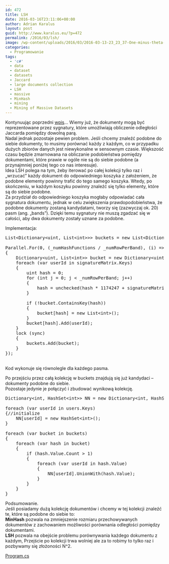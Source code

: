 ```yaml
---
id: 472
title: LSH
date: 2016-03-16T23:11:06+00:00
author: Adrian Karalus
layout: post
guid: http://www.karalus.eu/?p=472
permalink: /2016/03/lsh/
image: /wp-content/uploads/2016/03/2016-03-13-23_23_37-One-minus-theta-over-pi-vs-cos-of-theta-Locality-sensitive-hashing-Wikipedia-250x180.png
categories:
  - Programowanie
tags:
  - 'c#'
  - data
  - dataset
  - datasets
  - Jaccard
  - large documents collection
  - LSH
  - massive
  - MinHash
  - mining
  - Mining of Massive Datasets
---
```

Kontynuując poprzedni <a href="http://www.karalus.eu/2016/03/minhash/" target="_blank">wpis</a>&#8230; Wiemy już, że dokumenty mogą być reprezentowane przez sygnatury, które umożliwiają obliczenie odległości Jaccarda pomiędzy dowolną parą.  
Nadal jednak pozostaje pewien problem. Jeśli chcemy znaleźć podobne do siebie dokumenty, to musimy porównać każdy z każdym, co w przypadku dużych zbiorów danych jest niewykonalne w sensownym czasie. Większość czasu będzie zmarnowana na obliczanie podobieństwa pomiędzy dokumentami, które prawie w ogóle nie są do siebie podobne (a przynajmniej poniżej tego co nas interesuje).  
Idea LSH polega na tym, żeby iterować po całej kolekcji tylko raz i &#8222;wrzucać&#8221; każdy dokument do odpowiedniego koszyka z założeniem, że podobne elementy powinny trafić do tego samego koszyka. Wtedy, po skończeniu, w każdym koszyku powinny znaleźć się tylko elementy, które są do siebie podobne.  
Za przydział do odpowiedniego koszyka mogłaby odpowiadać cała sygnatura dokumentu, jednak w celu zwiększenia prawdopodobieństwa, że podobne dokumenty zostaną kandydatami, tworzy się (zazwyczaj ok. 20) pasm (ang. &#8222;bands&#8221;). Dzięki temu sygnatury nie muszą zgadzać się w całości, aby dwa dokumenty zostały uznane za podobne.

Implementacja:

<pre class="brush: csharp; title: ; notranslate" title="">List&lt;Dictionary&lt;uint, List&lt;int&gt;&gt;&gt; buckets = new List&lt;Dictionary&lt;uint, List&lt;int&gt;&gt;&gt;();

Parallel.For(0, (_numHashFunctions / _numRowPerBand), (i) =&gt;
{
    Dictionary&lt;uint, List&lt;int&gt;&gt; bucket = new Dictionary&lt;uint, List&lt;int&gt;&gt;();
    foreach (var userId in signatureMatrix.Keys)
    {
        uint hash = 0;
        for (int j = 0; j &lt; _numRowPerBand; j++)
        {
            hash = unchecked(hash * 1174247 + signatureMatrix[userId][_numRowPerBand * i + j]);
        }

        if (!bucket.ContainsKey(hash))
        {
            bucket[hash] = new List&lt;int&gt;();
        }
        bucket[hash].Add(userId);
    }
    lock (sync)
    {
        buckets.Add(bucket);
    }
});
</pre>

&nbsp;  
Kod wykonuje się równolegle dla każdego pasma.

Po przejściu przez całą kolekcję w buckets znajdują się już kandydaci &#8211; dokumenty podobne do siebie.  
Pozostaje jedynie je połączyć i zbudować wynikową kolekcję.

<pre class="brush: csharp; title: ; notranslate" title="">Dictionary&lt;int, HashSet&lt;int&gt;&gt; NN = new Dictionary&lt;int, HashSet&lt;int&gt;&gt;();

foreach (var userId in users.Keys)
{//initialize
    NN[userId] = new HashSet&lt;int&gt;();
}

foreach (var bucket in buckets)
{
    foreach (var hash in bucket)
    {
        if (hash.Value.Count &gt; 1)
        {
            foreach (var userId in hash.Value)
            {
                NN[userId].UnionWith(hash.Value);
            }
        }
    }
}
</pre>

Podsumowanie.  
Jeśli posiadamy dużą kolekcję dokumentów i chcemy w tej kolekcji znaleźć te, które są podobne do siebie to:  
**MinHash** pozwala na zmniejszenie rozmiaru przechowywanych dokumentów z zachowaniem możliwości porównania odległości pomiędzy dokumentami.  
**LSH** pozwala na obejście problemu porównywania każdego dokumentu z każdym, Przejście po kolekcji trwa wolniej ale za to robimy to tylko raz i pozbywamy się złożoności N^2.

<a href="http://www.karalus.eu/wp-content/uploads/2016/03/Program.zip" target="_blank">Program.cs</a>